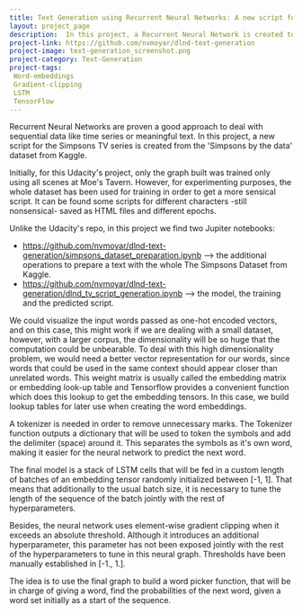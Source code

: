 ```yaml
---
title: Text Generation using Recurrent Neural Networks: A new script for The Simpsons
layout: project_page
description:  In this project, a Recurrent Neural Network is created to generate a new script for the Simpsons TV series from the whole 'Simpsons by the data' dataset from Kaggle.
project-link: https://github.com/nvmoyar/dlnd-text-generation
project-image: text-generation_screenshot.png
project-category: Text-Generation
project-tags:
 Word-embeddings
 Gradient-clipping
 LSTM
 TensorFlow
---
```


Recurrent Neural Networks are proven a good approach to deal with sequential data like time series or meaningful text. In this project, a new script for the Simpsons TV series is created from the 'Simpsons by the data' dataset from Kaggle. 

Initially, for this Udacity's project, only the graph built was trained only using all scenes at Moe's Tavern. However, for experimenting purposes, the whole dataset has been used for training in order to get a more sensical script. It can be found some scripts for different characters -still nonsensical- saved as HTML files and different epochs. 

Unlike the Udacity's repo, in this project we find two Jupiter notebooks: 

* https://github.com/nvmoyar/dlnd-text-generation/simpsons_dataset_preparation.ipynb --> the additional operations to prepare a text with the whole The Simpsons Dataset from Kaggle. 
* https://github.com/nvmoyar/dlnd-text-generation/dlnd_tv_script_generation.ipynb --> the model, the training and the predicted script. 

We could visualize the input words passed as one-hot encoded vectors, and on this case, this might work if we are dealing with a small dataset, however, with a larger corpus, the dimensionality will be so huge that the computation could be unbearable. To deal with this high dimensionality problem, we would need a better vector representation for our words, since words that could be used in the same context should appear closer than unrelated words. This weight matrix is usually called the embedding matrix or embedding look-up table and Tensorflow provides a convenient function which does this lookup to get the embedding tensors. In this case, we build lookup tables for later use when creating the word embeddings. 

A tokenizer is needed in order to remove unnecessary marks. The Tokenizer function outputs a dictionary that will be used to token the symbols and add the delimiter (space) around it. This separates the symbols as it's own word, making it easier for the neural network to predict the next word. 

The final model is a stack of LSTM cells that will be fed in a custom length of batches of an embedding tensor randomly initialized between [-1, 1]. That means that additionally to the usual batch size, it is necessary to tune the length of the sequence of the batch jointly with the rest of hyperparameters. 

Besides, the neural network uses element-wise gradient clipping when it exceeds an absolute threshold. Although it introduces an additional hyperparameter, this parameter has not been exposed jointly with the rest of the hyperparameters to tune in this neural graph. Thresholds have been manually established in [-1., 1.]. 

The idea is to use the final graph to build a word picker function, that will be in charge of giving a word, find the probabilities of the next word, given a word set initially as a start of the sequence. 